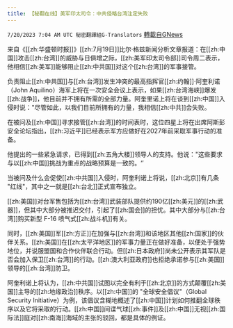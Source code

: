 ```yaml
---
title: 【秘翻在线】美军印太司令：中共侵略台湾注定失败
---
```

`7/20/2023 7:04 AM UTC 秘密翻譯組G-Translators` [轉載自GNews](https://gnews.org/articles/1474046)

来自《[[zh:华盛顿时报]]》[[zh:7月19日]]比尔·格兹新闻分析文章报道：在[[zh:中国]]攻击[[zh:台湾]]的威胁与日俱增之际，[[zh:美军印太司令部]]司令周二表示，他相信[[zh:美军]]能够阻止[[zh:中共国]]对这个[[zh:台湾]]的军事接管。

负责阻止[[zh:中共国]]与[[zh:台湾]]发生冲突的最高指挥官[[zh:约翰]]·阿奎利诺（John Aquilino）海军上将在一次安全会议上表示，如果[[zh:台湾海峡]]爆发[[zh:战争]]，他目前并不拥有所需的全部力量。阿奎里诺上将在谈到[[zh:中国]]入侵时说："尽管如此，以我们目前所拥有的力量，我相信[[zh:中共]]会失败。

在被问及[[zh:中国]]寻求接管[[zh:台湾]]的时间表时，这位四星上将在出席阿斯彭安全论坛指出，[[zh:习近平]]已经表示军方应做好在2027年前采取军事行动的准备。

他提出的一些紧急请求，已得到[[zh:五角大楼]]领导人的支持。他说："这些要求与以[[zh:中国]]挑战为重点的战略预算是一致的。‘’

当被问及什么会促使[[zh:中共国]]入侵时，阿奎利诺上将说，[[zh:北京]]有几条 "红线"，其中之一就是[[zh:台北]]正式宣布独立。

[[zh:美国]]对台军售包括为[[zh:台湾]]武装部队提供约190亿[[zh:美元]]的[[zh:武器]]，但其中大部分被推迟交付，引起了[[zh:国会]]的担忧。其中大部分与[[zh:台湾]]购买新型 F-16 喷气式[[zh:战斗机]]有关。

同时，[[zh:美国]]军[[zh:方正]]在加强与[[zh:台湾]]和该地区其他[[zh:国家]]的伙伴关系。[[zh:美国]]在[[zh:太平洋地区]]的军事力量正在做好准备，以便处于强势地位，并说服盟国和合作伙伴联合行动。但[[zh:日本政府]]尚未公开表示其军队是否会加入保卫[[zh:台湾]]的行动。[[zh:澳大利亚政府]]也拒绝承诺参与[[zh:美国]]领导的[[zh:台湾]]防卫。

阿奎利诺上将认为，[[zh:中共国]]试图以完全有利于[[zh:北京]]的方式颠覆[[zh:美国]]主导的[[zh:地缘政治]]秩序。以[[zh:中国]]的 "全球安全倡议"（Global Security Initiative）为例，该倡议含糊地概述了[[zh:中国]]计划如何推翻全球秩序以及它将采取的行动。[[zh:中国]]间谍气球[[zh:事件]]及[[zh:中国]]无视[[zh:国际法]]庭对[[zh:南海]]海域的主张的驳回，都是具体的例证。
